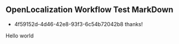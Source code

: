 ## OpenLocalization Workflow Test MarkDown
* 4f59152d-4d46-42e8-93f3-6c54b72042b8 
thanks!

Hello world